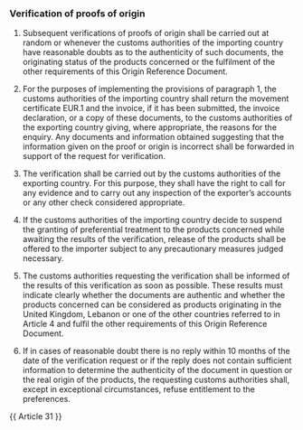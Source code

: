### Verification of proofs of origin

1.  Subsequent verifications of proofs of origin shall be carried out at random or whenever the customs authorities of the importing country have reasonable doubts as to the authenticity of such documents, the originating status of the products concerned or the fulfilment of the other requirements of this Origin Reference Document.

2.  For the purposes of implementing the provisions of paragraph 1, the customs authorities of the importing country shall return the movement certificate EUR.1 and the invoice, if it has been submitted, the invoice declaration, or a copy of these documents, to the customs authorities of the exporting country giving, where appropriate, the reasons for the enquiry. Any documents and information obtained suggesting that the information given on the proof or origin is incorrect shall be forwarded in support of the request for verification.

3.  The verification shall be carried out by the customs authorities of the exporting country. For this purpose, they shall have the right to call for any evidence and to carry out any inspection of the exporter’s accounts or any other check considered appropriate.

4.  If the customs authorities of the importing country decide to suspend the granting of preferential treatment to the products concerned while awaiting the results of the verification, release of the products shall be offered to the importer subject to any precautionary measures judged necessary.

5.  The customs authorities requesting the verification shall be informed of the results of this verification as soon as possible. These results must indicate clearly whether the documents are authentic and whether the products concerned can be considered as products originating in the United Kingdom, Lebanon or one of the other countries referred to in Article 4 and fulfil the other requirements of this Origin Reference Document.

6.  If in cases of reasonable doubt there is no reply within 10 months of the date of the verification request or if the reply does not contain sufficient information to determine the authenticity of the document in question or the real origin of the products, the requesting customs authorities shall, except in exceptional circumstances, refuse entitlement to the preferences.

{{ Article 31 }}
